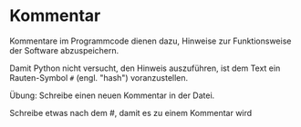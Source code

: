 # Kommentar
Kommentare im Programmcode dienen dazu, Hinweise zur Funktionsweise der Software abzuspeichern.

Damit Python nicht versucht, den Hinweis auszuführen, ist dem Text ein Rauten-Symbol `#` (engl. "hash") voranzustellen.

Übung: Schreibe einen neuen Kommentar in der Datei.

<div class='hint'>
Schreibe etwas nach dem #, damit es zu einem Kommentar wird
</div>

